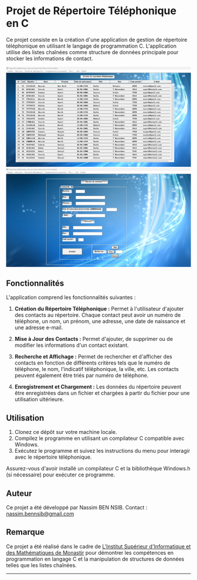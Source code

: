 # Projet de Répertoire Téléphonique en C

Ce projet consiste en la création d'une application de gestion de répertoire téléphonique en utilisant le langage de programmation C. L'application utilise des listes chaînées comme structure de données principale pour stocker les informations de contact.

![Liste Contact](screenshots/liste-contact.png)
![Ajout Contact](screenshots/ajout-contact.png)

## Fonctionnalités

L'application comprend les fonctionnalités suivantes :

1. **Création du Répertoire Téléphonique :** Permet à l'utilisateur d'ajouter des contacts au répertoire. Chaque contact peut avoir un numéro de téléphone, un nom, un prénom, une adresse, une date de naissance et une adresse e-mail.

2. **Mise à Jour des Contacts :** Permet d'ajouter, de supprimer ou de modifier les informations d'un contact existant.

3. **Recherche et Affichage :** Permet de rechercher et d'afficher des contacts en fonction de différents critères tels que le numéro de téléphone, le nom, l'indicatif téléphonique, la ville, etc. Les contacts peuvent également être triés par numéro de téléphone.

4. **Enregistrement et Chargement :** Les données du répertoire peuvent être enregistrées dans un fichier et chargées à partir du fichier pour une utilisation ultérieure.

## Utilisation

1. Clonez ce dépôt sur votre machine locale.
2. Compilez le programme en utilisant un compilateur C compatible avec Windows.
3. Exécutez le programme et suivez les instructions du menu pour interagir avec le répertoire téléphonique.

Assurez-vous d'avoir installé un compilateur C et la bibliothèque Windows.h (si nécessaire) pour exécuter ce programme.

## Auteur

Ce projet a été développé par Nassim BEN NSIB.
Contact : [nassim.bennsib@gmail.com](mailto:nassim.bennsib@gmail.com)

## Remarque

Ce projet a été réalisé dans le cadre de [L'Institut Supérieur d'Informatique et des Mathématiques de Monastir](http://www.isimm.rnu.tn/public/) pour démontrer les compétences en programmation en langage C et la manipulation de structures de données telles que les listes chaînées.


---
